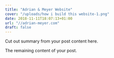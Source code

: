 ```yaml
---
title: "Adrian & Meyer Website"
cover: "/uploads/how i build this website-1.png"
date: 2018-11-11T18:07:13+01:00
url: "//adrian-meyer.com"
draft: false
---
```


Cut out summary from your post content here.

<!--more-->

The remaining content of your post.

